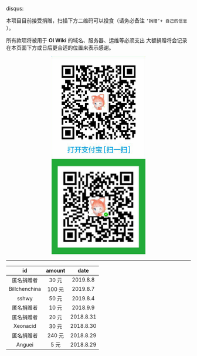 disqus:

本项目目前接受捐赠，扫描下方二维码可以投食（请务必备注 `‘捐赠’+ 自己的信息` ）。

所有款项将被用于 **OI Wiki** 的域名、服务器、运维等必须支出
大额捐赠将会记录在本页面下方或日后更合适的位置来表示感谢。

<div align="center">
<img src='/intro/images/alipay.png' width='256' />
<img src='/intro/images/wechat.png' width='256' />
</div>

* * *

|    id    | amount |    date   |
| :------: | :----: | :-------: |
|   匿名捐赠者  |  30 元  |  2019.8.8 |
| Billchenchina | 100 元 | 2019.8.7 |
|   sshwy  | 50 元   | 2019.8.4 |
|   匿名捐赠者  |  10 元  |  2018.9.9 |
|   匿名捐赠者  |  20 元  | 2018.8.31 |
| Xeonacid |  30 元  | 2018.8.30 |
|   匿名捐赠者  |  240 元 | 2018.8.29 |
|  Anguei  |   5 元  | 2018.8.29 |

